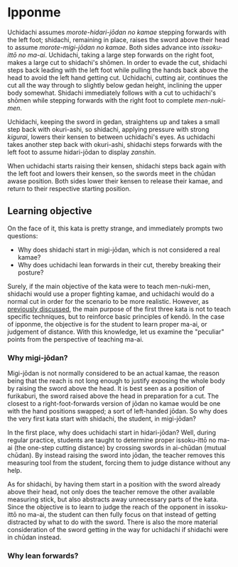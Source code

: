 # Ipponme

Uchidachi assumes *morote-hidari-jōdan no kamae* stepping forwards with the left foot; shidachi, remaining in place, raises the sword above their head to assume *morote-migi-jōdan no kamae*. Both sides advance into *issoku-ittō no ma-ai*. Uchidachi, taking a large step forwards on the right foot, makes a large cut to shidachi's shōmen. In order to evade the cut, shidachi steps back leading with the left foot while pulling the hands back above the head to avoid the left hand getting cut. Uchidachi, cutting air, continues the cut all the way through to slightly below gedan height, inclining the upper body somewhat. Shidachi immediately follows with a cut to uchidachi's shōmen while stepping forwards with the right foot to complete *men-nuki-men*.

Uchidachi, keeping the sword in gedan, straightens up and takes a small step back with okuri-ashi, so shidachi, applying pressure with strong *kigurai*, lowers their kensen to between uchidachi's eyes. As uchidachi takes another step back with okuri-ashi, shidachi steps forwards with the left foot to assume hidari-jōdan to display *zanshin*.

When uchidachi starts raising their kensen, shidachi steps back again with the left foot and lowers their kensen, so the swords meet in the chūdan awase position. Both sides lower their kensen to release their kamae, and return to their respective starting position.

## Learning objective

On the face of it, this kata is pretty strange, and immediately prompts two questions:

- Why does shidachi start in migi-jōdan, which is not considered a real kamae?
- Why does uchidachi lean forwards in their cut, thereby breaking their posture?

Surely, if the main objective of the kata were to teach men-nuki-men, shidachi would use a proper fighting kamae, and uchidachi would do a normal cut in order for the scenario to be more realistic. However, as [previously discussed](preface.md), the main purpose of the first three kata is not to teach specific techniques, but to reinforce basic principles of kendō. In the case of ipponme, the objective is for the student to learn proper ma-ai, or judgement of distance. With this knowledge, let us examine the "peculiar" points from the perspective of teaching ma-ai.

### Why migi-jōdan?

Migi-jōdan is not normally considered to be an actual kamae, the reason being that the reach is not long enough to justify exposing the whole body by raising the sword above the head. It is best seen as a position of furikaburi, the sword raised above the head in preparation for a cut. The closest to a right-foot-forwards version of jōdan no kamae would be one with the hand positions swapped; a sort of left-handed jōdan. So why does the very first kata start with shidachi, the student, in migi-jōdan?

In the first place, why does uchidachi start in hidari-jōdan? Well, during regular practice, students are taught to determine proper issoku-ittō no ma-ai (the one-step cutting distance) by crossing swords in ai-chūdan (mutual chūdan). By instead raising the sword into jōdan, the teacher removes this measuring tool from the student, forcing them to judge distance without any help.

As for shidachi, by having them start in a position with the sword already above their head, not only does the teacher remove the other available measuring stick, but also abstracts away unnecessary parts of the kata. Since the objective is to learn to judge the reach of the opponent in issoku-ittō no ma-ai, the student can then fully focus on that instead of getting distracted by what to do with the sword. There is also the more material consideration of the sword getting in the way for uchidachi if shidachi were in chūdan instead. 

### Why lean forwards?

